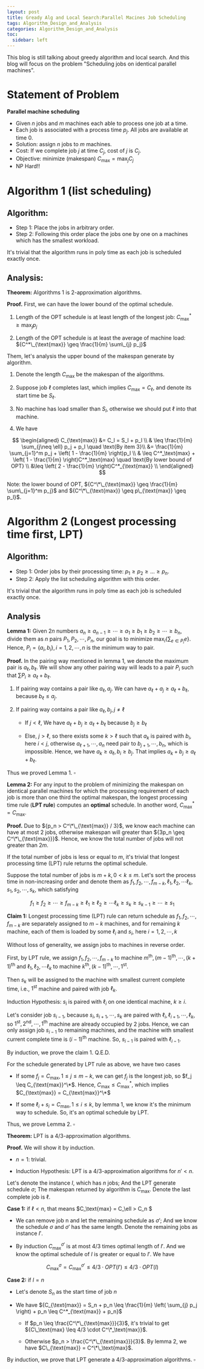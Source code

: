 ```yaml
---
layout: post
title: Gready Alg and Local Search:Parallel Macines Job Scheduling
tags: Algorithm_Design_and_Analysis
categories: Algorithm_Design_and_Analysis
toc:
  sidebar: left
---
```


This blog is still talking about greedy algorithm and local search. And this blog will focus on the problem "Scheduling jobs on identical parallel machines".

<!--more-->



# Statement of Problem

**Parallel machine scheduling**

- Given ${n}$ jobs and ${m}$ machines each able to process one job at a time.
- Each job is associated with a process time ${p_j}$. All jobs are available at time ${0}$.
- Solution: assign ${n}$ jobs to ${m}$ machines.
- Cost: If we complete job $j$ at time ${C_j}$, cost of $j$ is ${C_j}$.
- Objective: minimize (makespan) ${C_{\text{max}} = \max_j C_j}$
- NP Hard!!

# Algorithm 1 (list scheduling)

## Algorithm:

  - Step 1: Place the jobs in arbitrary order.
  - Step 2: Following this order place the jobs one by one on a machines which has the smallest workload.

It's trivial that the algorithm runs in poly time as each job is scheduled exactly once.

## Analysis:

**Theorem:** Algorithms 1 is 2-approximation algorithms.



**Proof.** First, we can have the lower bound of the optimal schedule.

1. Length of the OPT schedule is at least length of the longest job: ${C^*_{\text{max}} \geq \max_j p_j}$

2. Length of the OPT schedule is at least the average of machine load: ${C^*\_{\text{max}} \geq \frac{1}{m} \sum\_{j} p_j}$

 Them, let's analysis the upper bound of the makespan generate by algorithm.

1. Denote the length ${C_{\text{max}}}$ be the makespan of the algorithms.

2. Suppose job $\ell$ completes last, which implies ${C_{\text{max}} = C_\ell}$, and denote its start time be ${S_\ell}$.

3. No machine has load smaller than ${S_l}$, otherwise we should put $\ell$ into that machine.

4. We have

$$
\begin{aligned}
C_{\text{max}} &= C_l = S_l + p_l \\
& \leq \frac{1}{m} \sum_{j\neq \ell} p_j + p_l \quad \text{By item 3}\\
&= \frac{1}{m} \sum_{j=1}^m p_j + \left( 1 - \frac{1}{m} \right)p_l \\
& \leq C^*_\text{max} + \left( 1 - \frac{1}{m} \right)C^*_\text{max} \quad \text{By lower bound of OPT} \\
&\leq \left( 2 - \frac{1}{m} \right)C^*_{\text{max}}  \\
\end{aligned}
$$

Note: the lower bound of OPT, ${C^\*\_{\text{max}}  \geq \frac{1}{m} \sum\_{j=1}^m p_j}$ and ${C^\*\_{\text{max}} \geq p\_{\text{max}} \geq p_l}$.

# Algorithm 2 (Longest processing time first, LPT)

## Algorithm:

  - Step 1: Order jobs by their processing time: ${p_1 \geq p_2 \geq \ldots \geq p_n}$.
  - Step 2: Apply the list scheduling algorithm with this order.

It's trivial that the algorithm runs in poly time as each job is scheduled exactly once.

## Analysis

**Lemma 1:** Given $2n$ numbers ${a_n \geq a_{n-1} \geq \cdots \geq a_{1} \geq b_1 \geq b_{2} \geq \cdots \geq b_{n} }$, divide them as $n$ pairs ${P_1,P_2,\cdots,P_n}$, our goal is to minimize ${\max_{i} \{ \sum_{e\in P_i} e \}}$. Hence, ${P_i = \{a_i,b_i\}, i=1,2,\cdots, n}$ is the minimum way to pair. 



**Proof.** In the pairing way mentioned in lemma 1, we denote the maximum pair is ${a_{\ell},b_{\ell}}$. We will show any other pairing way will leads to a pair ${P_i}$ such that ${\sum P_i \geq a_{\ell}+ b_{\ell}}$. 

1. If pairing way contains a pair like ${a_{\ell}, a_j}$. We can have ${a_{\ell} + a_j \geq a_{\ell}+ b_{\ell}}$, because ${b_{\ell} \leq a_j}$. 

2. If pairing way contains a pair like ${a_{\ell}, b_j, j \neq \ell}$

	- If $j < \ell$, We have  $a_{\ell} + b_j \geq a_{\ell}+ b_{\ell}$ because $b_j \geq b_{\ell}$

	- Else, $j > \ell$, so there exists some $k > \ell$ such that $a_k$ is paired with $b_i$, here $i < j$, otherwise $a_{\ell+1},\cdots, a_{n}$ need pair to $b_{j+1},\cdots,b_n$, which is impossible. Hence, we have $a_k \geq a_{\ell}, b_i \geq b_j$. That implies $a_{k} + b_j \geq a_{\ell}+ b_{\ell}$.

Thus we proved Lemma 1. $\square$



**Lemma 2:** For any input to the problem of minimizing the makespan on identical parallel machines for which the processing requirement of each job is more than one third the optimal makespan, the longest processing time rule (**LPT rule**) computes an **optimal** schedule. In another word, ${C^*_\text{max} = C_\text{max}}$.



**Proof.** Due to ${p_n > C^\*\_{\text{max}} / 3}$, we know each machine can have at most ${2}$ jobs, otherwise makespan will greater than ${3p_n \geq C^\*\_{\text{max}}}$. Hence, we know the total number of jobs will not greater than ${2m}$. 

If the total number of jobs is less or equal to $m$, it's trivial that longest processing time (LPT) rule returns the optimal schedule.

Suppose the total number of jobs is ${m+k, 0 < k \leq m}$. Let's sort the process time in non-increasing order and denote them as ${f_1,f_2,\cdots, f_{m-k}, \ell_1,\ell_2,\cdots \ell_k, s_1,s_2,\cdots,s_k }$, which satisfying 

$$
\begin{equation}
    f_1 \geq f_2 \geq \cdots \geq  f_{m-k} \geq \ell_1\geq \ell_2  \geq \cdots \ell_k \geq s_k \geq s_{k-1} \geq \cdots \geq s_1 \nonumber
\end{equation}
$$

**Claim 1:** Longest processing time (LPT) rule can return schedule as ${f_1,f_2,\cdots, f_{m-k}}$ are separately assigned to $m-k$ machines, and for remaining $k$ machine, each of them is loaded by some ${\ell_i}$ and ${s_i}$, here ${i = 1,2,\cdots, k}$ 

Without loss of generality, we assign jobs to machines in reverse order. 

First, by LPT rule, we assign ${f_1,f_2,\cdots, f_{m-k}}$ to machine ${m^{\text{th}},(m-1)^{\text{th}},\cdots, (k+1)^{\text{th}}}$ and ${\ell_1,\ell_2,\cdots \ell_k}$ to machine ${k^{\text{th}},(k-1)^{\text{th}},\cdots,1^{\text{st}}}$. 

Then ${s_k}$ will be assigned to the machine with smallest current complete time, i.e., ${1^{\text{st}}}$ machine and paired with job ${\ell_k}$. 

Induction Hypothesis: ${s_i}$ is paired with ${\ell_i}$ on one identical machine, ${k \geq i}$.

Let's consider job ${s_{i-1}}$, because ${s_i,s_{i+1},\cdots,s_k}$ are paired with ${\ell_i,\ell_{i+1},\cdots,\ell_k}$, so ${1^{\text{st}},2^{\text{nd}},\cdots, 1^{\text{th}}}$ machine are already occupied by $2$ jobs. Hence, we can only assign job ${s_{i-1}}$ to remaining machines, and the machine with smallest current complete time is ${(i-1)^{\text{th}}}$ machine. So, ${s_{i-1}}$ is paired with ${\ell_{i-1}}$.

By induction, we prove the claim 1. Q.E.D.

For the schedule generated by LPT rule as above, we have two cases

- If some $f_j = C_{\text{max}}, 1\leq j \leq m-k$, we can get $f_j$ is the longest job, so $f_j \leq C_{\text{max}}^\*$. Hence, $C_{\text{max}} \leq C_{\text{max}}^*$, which implies $C_{\text{max}} = C_{\text{max}}^\*$

- If some $\ell_i + s_i = C_{\text{max}}, 1\leq i \leq k$, by lemma 1, we know it's the minimum way to schedule. So, it's an optimal schedule by LPT.

Thus, we prove Lemma 2. $\square$



**Theorem:** LPT is a $4/3$-approximation algorithms.



**Proof.** We will show it by induction. 

- ${n = 1}$: trivial.

- Induction Hypothesis: LPT is a  $4/3$-approximation algorithms for ${n' < n}$.

Let's denote the instance $I$, which has $n$ jobs; And the LPT generate schedule $\sigma$; The makespan returned by algorithm is ${C_{\text{max}}}$. Denote the last complete job is ${\ell}$.

**Case 1:** if ${\ell < n}$, that means $C_\text{max} = C_\ell > C_n $

- We can remove job n and let the remaining schedule as $\sigma'$; And we know the schedule ${\sigma}$ and ${\sigma'}$ has the same length. Denote the remaining jobs as instance $I'$.

- By induction $C^{\sigma'}_{\text{max}}$ is at most $4/3$ times optimal length of $I'$. And we know the optimal schedule of ${I}$ is greater or equal to $I'$. We have

$$
C^{\sigma}_{\text{max}} = C^{\sigma'}_{\text{max}} \leq 4/3 \cdot OPT(I') \leq 4/3 \cdot OPT(I)
$$

**Case 2:** if $l = n$

- Let's denote $S_n$ as the start time of job $n$
- We have ${C_{\text{max}} = S_n + p_n \leq \frac{1}{m} \left( \sum_{j} p_j \right) + p_n \leq C^*_{\text{max}} + p_n}$

	- If $p_n \leq \frac{C^\*\_{\text{max}}}{3}$, it's trivial to get ${C\_\text{max} \leq 4/3 \cdot C^\*_\text{max}}$.
	
	- Otherwise $p_n > \frac{C^\*\_{\text{max}}}{3}$. By lemma 2, we have $C\_{\text{max}} = C^\*\_\text{max}$.
	

By induction, we prove that LPT generate a $4/3$-approximation algorithms. $\square$

